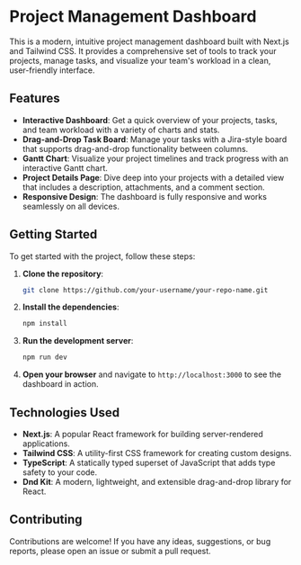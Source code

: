 # Project Management Dashboard

This is a modern, intuitive project management dashboard built with Next.js and Tailwind CSS. It provides a comprehensive set of tools to track your projects, manage tasks, and visualize your team's workload in a clean, user-friendly interface.

## Features

- **Interactive Dashboard**: Get a quick overview of your projects, tasks, and team workload with a variety of charts and stats.
- **Drag-and-Drop Task Board**: Manage your tasks with a Jira-style board that supports drag-and-drop functionality between columns.
- **Gantt Chart**: Visualize your project timelines and track progress with an interactive Gantt chart.
- **Project Details Page**: Dive deep into your projects with a detailed view that includes a description, attachments, and a comment section.
- **Responsive Design**: The dashboard is fully responsive and works seamlessly on all devices.

## Getting Started

To get started with the project, follow these steps:

1. **Clone the repository**:
   ```bash
   git clone https://github.com/your-username/your-repo-name.git
   ```

2. **Install the dependencies**:
   ```bash
   npm install
   ```

3. **Run the development server**:
   ```bash
   npm run dev
   ```

4. **Open your browser** and navigate to `http://localhost:3000` to see the dashboard in action.

## Technologies Used

- **Next.js**: A popular React framework for building server-rendered applications.
- **Tailwind CSS**: A utility-first CSS framework for creating custom designs.
- **TypeScript**: A statically typed superset of JavaScript that adds type safety to your code.
- **Dnd Kit**: A modern, lightweight, and extensible drag-and-drop library for React.

## Contributing

Contributions are welcome! If you have any ideas, suggestions, or bug reports, please open an issue or submit a pull request.
